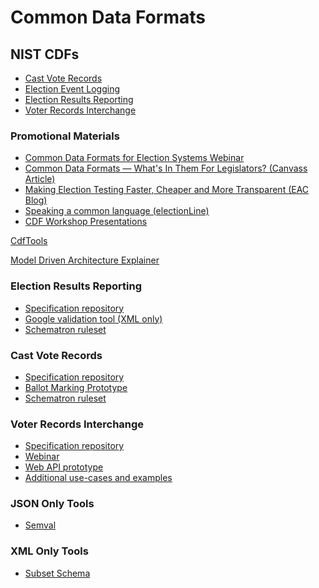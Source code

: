
# Common Data Formats

## NIST CDFs

- [Cast Vote Records](https://github.com/usnistgov/CastVoteRecords)
- [Election Event Logging](https://github.com/usnistgov/ElectionEventLogging)
- [Election Results Reporting](https://github.com/usnistgov/ElectionResultsReporting)
- [Voter Records Interchange](https://github.com/usnistgov/VoterRecordsInterchange)

### Promotional Materials

- [Common Data Formats for Election Systems
    Webinar](https://www.youtube.com/watch?v=jmvUMw3V9oU)
- [Common Data Formats — What's In Them For Legislators? (Canvass
    Article)](http://www.ncsl.org/research/elections-and-campaigns/the-canvass-september-2017.aspx)
- [Making Election Testing Faster, Cheaper and More Transparent (EAC
    Blog)](https://www.eac.gov/making-election-testing-faster-cheaper-more-transparent/)
- [Speaking a common language
    (electionLine)](https://electionline.org/electionline-weekly/2018/03-22/)
- [CDF Workshop
Presentations](https://drive.google.com/drive/folders/1ZwHrVQbqTSBerxNYV5GEi09qjEY8QUYO)

[CdfTools](https://github.com/HiltonRoscoe/CdfTools)

[Model Driven Architecture
Explainer](https://github.com/HiltonRoscoe/CDFPrototype/blob/master/mapping.md)

### Election Results Reporting

- [Specification
    repository](https://github.com/usnistgov/ElectionResultsReporting)
- [Google validation tool (XML
    only)](https://github.com/google/election_results_xml_validator)
- [Schematron
    ruleset](https://github.com/HiltonRoscoe/CDFPrototype/tree/master/ENR/v2/sch)

### Cast Vote Records

- [Specification
    repository](https://github.com/usnistgov/CastVoteRecords)
- [Ballot Marking
    Prototype](https://github.com/HiltonRoscoe/CDFPrototype/blob/master/CVR/xdp)
- [Schematron
    ruleset](https://github.com/HiltonRoscoe/CDFPrototype/tree/master/CVR/sch)

### Voter Records Interchange

- [Specification
    repository](https://github.com/usnistgov/VoterRecordsInterchange)
- [Webinar](https://www.youtube.com/watch?v=PTZA-UAkfNM)
- [Web API prototype](https://github.com/HiltonRoscoe/VRIExamples)
- [Additional use-cases and
    examples](https://github.com/pstenbjorn/VRIUsecases)

### JSON Only Tools

- [Semval](https://github.com/HiltonRoscoe/semval)

### XML Only Tools

- [Subset
    Schema](https://github.com/HiltonRoscoe/CDFPrototype/blob/master/subset/SUBSET.md)
